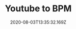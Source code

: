 ---
title: Youtube to BPM
date: "2020-08-03T13:35:32.169Z"
description: "TypeScript API, returns the BPM for any YouTube video."
link: "https://github.com/husek/youtube-to-bpm"
---